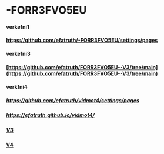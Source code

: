 # -FORR3FVO5EU

#### verkefni1
#### https://github.com/efatruth/-FORR3FVO5EU/settings/pages

#### verkefni3
#### [https://github.com/efatruth/FORR3FVO5EU--V3/tree/main](https://github.com/efatruth/FORR3FVO5EU--V3/tree/main)


#### verkfni4
##### https://github.com/efatruth/vidmot4/settings/pages
##### https://efatruth.github.io/vidmot4/

##### [V3](V3)
#### [V4](V4)

